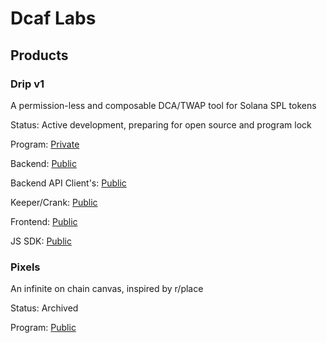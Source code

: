 # Dcaf Labs


## Products

### Drip v1

A permission-less and composable DCA/TWAP tool for Solana SPL tokens

Status: Active development, preparing for open source and program lock

Program: [Private](https://github.com/dcaf-labs/drip-program)

Backend: [Public](https://github.com/dcaf-labs/drip-backend)

Backend API Client's: [Public](https://github.com/dcaf-labs/drip-client)

Keeper/Crank: [Public](https://github.com/dcaf-labs/drip-keeper)

Frontend: [Public](https://github.com/dcaf-labs/drip-frontend)

JS SDK: [Public](https://github.com/dcaf-labs/drip-sdk)

### Pixels

An infinite on chain canvas, inspired by r/place

Status: Archived

Program: [Public](https://github.com/dcaf-labs/pixels-program)
